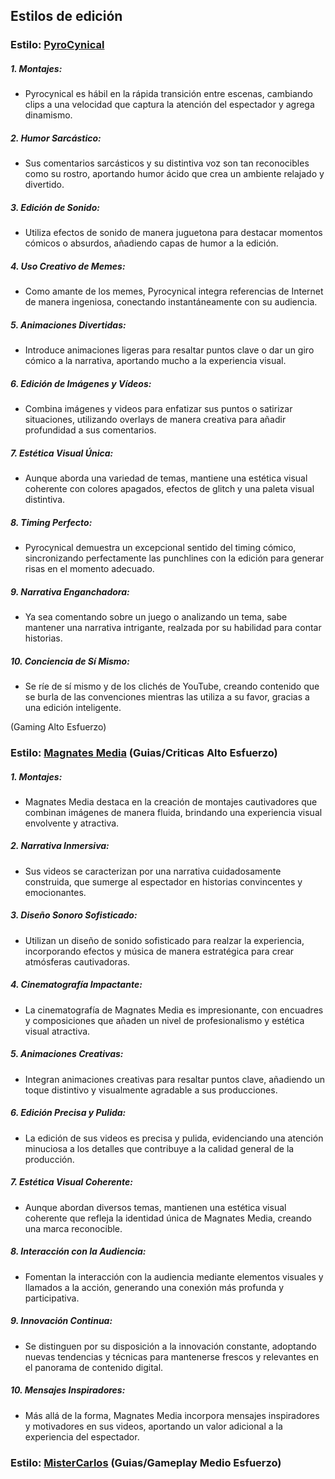 ## Estilos de edición
### Estilo: [PyroCynical](https://www.youtube.com/@Pyrocynical)

##### **1. Montajes:**
- Pyrocynical es hábil en la rápida transición entre escenas, cambiando clips a una velocidad que captura la atención del espectador y agrega dinamismo.

##### **2. Humor Sarcástico:**
- Sus comentarios sarcásticos y su distintiva voz son tan reconocibles como su rostro, aportando humor ácido que crea un ambiente relajado y divertido.

##### **3. Edición de Sonido:**
- Utiliza efectos de sonido de manera juguetona para destacar momentos cómicos o absurdos, añadiendo capas de humor a la edición.

##### **4. Uso Creativo de Memes:**
- Como amante de los memes, Pyrocynical integra referencias de Internet de manera ingeniosa, conectando instantáneamente con su audiencia.

##### **5. Animaciones Divertidas:**
- Introduce animaciones ligeras para resaltar puntos clave o dar un giro cómico a la narrativa, aportando mucho a la experiencia visual.

##### **6. Edición de Imágenes y Vídeos:**
- Combina imágenes y videos para enfatizar sus puntos o satirizar situaciones, utilizando overlays de manera creativa para añadir profundidad a sus comentarios.

##### **7. Estética Visual Única:**
- Aunque aborda una variedad de temas, mantiene una estética visual coherente con colores apagados, efectos de glitch y una paleta visual distintiva.

##### **8. Timing Perfecto:**
- Pyrocynical demuestra un excepcional sentido del timing cómico, sincronizando perfectamente las punchlines con la edición para generar risas en el momento adecuado.

##### **9. Narrativa Enganchadora:**
- Ya sea comentando sobre un juego o analizando un tema, sabe mantener una narrativa intrigante, realzada por su habilidad para contar historias.

##### **10. Conciencia de Sí Mismo:**
- Se ríe de sí mismo y de los clichés de YouTube, creando contenido que se burla de las convenciones mientras las utiliza a su favor, gracias a una edición inteligente.

 (Gaming Alto Esfuerzo)
### Estilo: [Magnates Media](https://www.youtube.com/@MagnatesMedia) (Guias/Criticas Alto Esfuerzo)

##### **1. Montajes:**
- Magnates Media destaca en la creación de montajes cautivadores que combinan imágenes de manera fluida, brindando una experiencia visual envolvente y atractiva.

##### **2. Narrativa Inmersiva:**
- Sus videos se caracterizan por una narrativa cuidadosamente construida, que sumerge al espectador en historias convincentes y emocionantes.

##### **3. Diseño Sonoro Sofisticado:**
- Utilizan un diseño de sonido sofisticado para realzar la experiencia, incorporando efectos y música de manera estratégica para crear atmósferas cautivadoras.

##### **4. Cinematografía Impactante:**
- La cinematografía de Magnates Media es impresionante, con encuadres y composiciones que añaden un nivel de profesionalismo y estética visual atractiva.

##### **5. Animaciones Creativas:**
- Integran animaciones creativas para resaltar puntos clave, añadiendo un toque distintivo y visualmente agradable a sus producciones.

##### **6. Edición Precisa y Pulida:**
- La edición de sus videos es precisa y pulida, evidenciando una atención minuciosa a los detalles que contribuye a la calidad general de la producción.

##### **7. Estética Visual Coherente:**
- Aunque abordan diversos temas, mantienen una estética visual coherente que refleja la identidad única de Magnates Media, creando una marca reconocible.

##### **8. Interacción con la Audiencia:**
- Fomentan la interacción con la audiencia mediante elementos visuales y llamados a la acción, generando una conexión más profunda y participativa.

##### **9. Innovación Continua:**
- Se distinguen por su disposición a la innovación constante, adoptando nuevas tendencias y técnicas para mantenerse frescos y relevantes en el panorama de contenido digital.

##### **10. Mensajes Inspiradores:**
- Más allá de la forma, Magnates Media incorpora mensajes inspiradores y motivadores en sus videos, aportando un valor adicional a la experiencia del espectador.

### Estilo: [MisterCarlos](https://www.youtube.com/@MisterCarlos/videos) (Guias/Gameplay Medio Esfuerzo)
